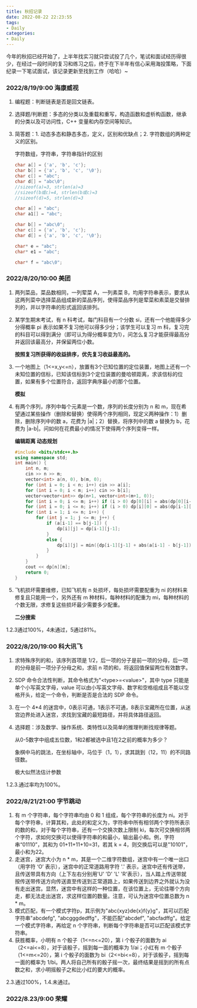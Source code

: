 ```yaml
---
title: 秋招记录
date: 2022-08-22 22:23:55
tags: 
- Daily
categories: 
- Daily
---
```


今年的秋招已经开始了，上半年找实习就只尝试投了几个，笔试和面试经历得很少，在经过一段时间的复习和练习之后，终于在下半年有信心采用海投策略，下面纪录一下笔试面试，该记录更新至找到工作（哈哈）~

### 2022/8/19/9:00 海康威视

1. 编程题：判断链表是否是回文链表。

2. 选择题/判断题：多态的分类以及重载和重写，构造函数和虚析构函数，继承的分类以及可访问性，C++ 变量和内存空间等知识。

3. 简答题：1. 动态多态和静态多态，定义，区别和优缺点；2. 字符数组的两种定义的区别。

   

   字符数组，字符串，字符串指针的区别

   ```c++
   char a[] = {'a', 'b', 'c'};
   char b[] = {'a', 'b', 'c', '\0'};
   char c[] = "abc";
   char d[] = "abc\0";
   //sizeof(a)=3, strlen(a)=3
   //sizeof(b或c)=4, strlen(b或c)=3
   //sizeof(d)=5, strlen(d)=3
   
   char a[] = "abc";
   char a1[] = "abc";
   
   char b[] = "abc\0";
   char c[] = {'a', 'b', 'c'};
   char d[] = {'a', 'b', 'c', '\0'};
   
   char* e = "abc";
   char* e1 = "abc";
   
   char* f = "abc\0";
   ```

   

### 2022/8/20/10:00 美团

1. 两列菜品，菜品数相同，一列荤菜 A，一列素菜 B，均用字符串表示，要求从这两列菜中选择菜品组成新的菜品序列，使得菜品序列是荤菜和素菜是交替排列的，并以字符串的形式返回该排列。

2. 某学生期末考试，有 n 科考试，每门科目有一个分数 si，还有一个他能得多少分得概率 pi 表示如果不复习他可以得多少分；该学生可以复习 m 科，复习完的科目可以得到满分（即可认为得分概率变为1），问怎么复习才能获得最高分并返回该最高分，并保留两位小数。

   **按照复习所获得的收益排序，优先复习收益最高的。**

3. 一个地图上（1<=x,y<=n），放置有3个已知位置的定位装置，地图上还有一个未知位置的信标，已知该信标到3个定位装置的曼哈顿距离，求该信标的位置，如果有多个位置符合，返回字典序最小的那个位置。

   **模拟**

4. 有两个序列，序列中每个元素是一个数，序列的长度分别为 n 和 m，现在希望通过某些操作（删除和替换）使得两个序列相同，现定义两种操作：1）删除，删除序列中的数 a，花费为 |a|；2）替换，将序列中的数 a 替换为 b，花费为 |a-b|。问如何在花费最小的情况下使得两个序列变得一样。

   **编辑距离  动态规划**

   ```c++
   #include <bits/stdc++.h>
   using namespace std;
   int main() {
       int n, m;
       cin >> n >> m;
       vector<int> a(n, 0), b(m, 0);
       for (int i = 0; i < n; i++) cin >> a[i];
       for (int i = 0; i < m; i++) cin >> b[i];
       vector<vector<int>> dp(n+1, vector<int>(m+1, 0));
       for (int i = 0; i <= m; i++) if (i > 0) dp[0][i] = abs(dp[0][i-1]) + abs(b[i-1]);
       for (int i = 0; i <= n; i++) if (i > 0) dp[i][0] = abs(dp[i-1][0]) + abs(a[i-1]);
       for (int i = 1; i <= n; i++) {
           for (int j = 1; j <= m; j++) {
               if (a[i-1] == b[j-1]) {
                   dp[i][j] = dp[i-1][j-1];
               }
               else {
                   dp[i][j] = min({dp[i-1][j-1] + abs(a[i-1] - b[j-1]), dp[i-1][j] + abs(a[i-1]), dp[i-1][j] + abs(b[j-1])});
               }
           }
       }
       cout << dp[n][m];
       return 0;
   }
   ```

   

5. 飞机损坏需要维修，已知飞机有 n 处损坏，每处损坏需要配重为 ni 的材料来修复且只能用一个，另外还有 m 种材料，每种材料的配重为 mi，每种材料的个数无限，求修复这些损坏最少需要多少配重。

   **二分搜索**

1.2.3通过100%，4未通过，5通过81%。

### 2022/8/20/19:00 科大讯飞

1. 求特殊序列的和，该序列首项是 1/2，后一项的分子是前一项的分母，后一项的分母是前一项分子分母之和，求前 n 项的和，将返回值保留两位有效数字。

2. SDP 命令合法性判断，其命令格式为"\<type>=\<value>"，其中 type 只能是单个小写英文字母，value 可以由小写英文字母、数字和空格组成且不能以空格开头，给定一个命令，判断是否是合法的 SDP 命令。

3. 在一个 4*4 的迷宫中，0表示可通，1表示不可通，8表示宝藏所在位置，从迷宫边界处进入迷宫，求找到宝藏的最短路径，并将具体路径返回。

4. 选择题：涉及数学、操作系统、类特性以及简单的推理判断找规律等题。

   从0-5数字中组成五位数，1和2都被选中且1在2之前的概率为多少？

   象棋中马的跳法，在坐标轴中，马位于（1，1），求其跳到（12，11）的不同路径数。

   极大似然法估计参数

1.2.3.通过率均为100%。

### 2022/8/21/21:00 字节跳动

1. 有 m 个字符串，每个字符串均由 0 和 1 组成，每个字符串的长度为 ni。对于每个字符串，计算其和，此处的和定义为，字符串中所有相邻两个字符所表示的数的和，对于每个字符串，还有一个交换次数上限制 ki，每次可交换相邻两个字符，求如何交换可以使得字符串的和最小，输出最小和。例，字符串“01110”，其和为 01+11+11+10=31，若其 k = 4，则交换后可以是"10101"，最小和为22。
2. 走迷宫，迷宫大小为 n * m，其是一个二维字符数组，迷宫中有一个唯一出口（用字符 ‘O’ 表示），迷宫中的正常道路用字符 '.' 表示，迷宫中还有传送带，且传送带具有方向（上下左右分别用'U' 'D' 'L' 'R'表示），当人踏上传送带就按传送带传送方向传送直至传送到正常道路上，如果传送到边界之外就认为没有走出迷宫。显然，迷宫中有这样的一种位置，在该位置上，无论往哪个方向走，都无法走出迷宫，求这样位置的数量。注意，可认为迷宫中位置总数为 n * m。
3. 模式匹配，有一个模式字符p，其示例为"abc{xyz}de{x}f{y}g"，其可以匹配字符串"abcdefg", "abcgggdedffg"，不能匹配"abcdef", "abcfadffg"。给定一个模式字符串，再给定 n 个字符串，判断每个字符串是否可以匹配该模式字符串。
4. 获胜概率，小明有 n 个骰子（1<=n<=20），第 i 个骰子的面数为 ai（2<=ai<=8），对于该骰子，摇到每一面的概率为 1/ai；小红有 m 个骰子（1<=m<=20），第 i 个骰子的面数为 bi（2<=bi<=8），对于该骰子，摇到每一面的概率为 1/bi。两人将自己所有的骰子摇一次，最终结果是摇到的所有点数之和，求小明摇骰子之和比小红的要大的概率。

2.3.通过100%，1.4.未通过。

### 2022/8.23/9:00 荣耀
